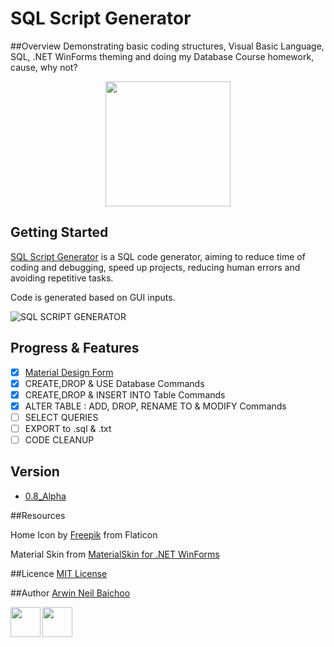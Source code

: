 # SQL Script Generator

##Overview
Demonstrating basic coding structures, Visual Basic Language, SQL, .NET WinForms theming and doing my Database Course homework, cause, why not?

<p align="center">
<img src="https://i.imgflip.com/1aulgw.jpg"  height="200" >
<p/>

## Getting Started
[SQL Script Generator](https://github.com/arwinneil/Why-Write-SQL) is a SQL code generator, aiming to reduce time of coding and debugging, speed up projects, reducing human errors and avoiding repetitive tasks.

Code is generated based on GUI inputs.


![SQL SCRIPT GENERATOR](http://i.imgur.com/fujnaeb.png)

## Progress & Features
- [x] [Material Design Form](#resources)
- [x] CREATE,DROP & USE Database Commands
- [x] CREATE,DROP & INSERT INTO Table Commands
- [x] ALTER TABLE : ADD, DROP, RENAME TO & MODIFY Commands
- [ ] SELECT QUERIES
- [ ] EXPORT to .sql & .txt
- [ ] CODE CLEANUP

## Version
-  [0.8_Alpha](https://github.com/arwinneil/Why-Write-SQL/releases/tag/0.8_Alpha)

##Resources

Home Icon by [Freepik](http://www.flaticon.com/authors/freepik) from Flaticon

Material Skin from [MaterialSkin for .NET WinForms](https://github.com/IgnaceMaes/MaterialSkin) 

##Licence
[MIT License](LICENSE)

##Author
[Arwin Neil Baichoo](https://github.com/arwinneil)

<a href="https://www.linkedin.com/in/arwinneil"><img src="http://image.flaticon.com/icons/svg/179/179330.svg" align="left" height="48" width="48" ></a><a href="https://www.instagram.com/arwinneil/"><img src="http://image.flaticon.com/icons/svg/145/145805.svg" align="left" height="48" width="48" ></a>




